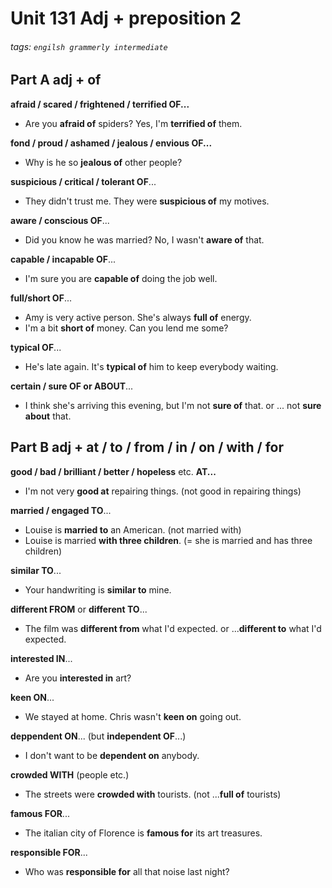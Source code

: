 # Unit 131 Adj + preposition 2

###### tags: `engilsh grammerly intermediate`

## Part A adj + **of**

**afraid / scared / frightened / terrified OF...**

- Are you **afraid of** spiders? Yes, I'm **terrified of** them.

**fond / proud / ashamed / jealous / envious OF...**

- Why is he so **jealous of** other people?

**suspicious / critical / tolerant OF**...

- They didn't trust me. They were **suspicious of** my motives.

**aware / conscious OF**...

- Did you know he was married? No, I wasn't **aware of** that.

**capable / incapable OF**...

- I'm sure you are **capable of** doing the job well.

**full/short OF**...

- Amy is very active person. She's always **full of** energy.
- I'm a bit **short of** money. Can you lend me some?

**typical OF**...

- He's late again. It's **typical of** him to keep everybody waiting.

**certain / sure OF or ABOUT**...

- I think she's arriving this evening, but I'm not **sure of** that. or ... not **sure about** that.

## Part B adj + **at / to / from / in / on / with / for**

**good / bad / brilliant / better / hopeless** etc. **AT...**

- I'm not very **good at** repairing things. (not good in repairing things)

**married / engaged TO**...

- Louise is **married to** an American. (not married with)
- Louise is married **with three children**. (= she is married and has three children)

**similar TO**...

- Your handwriting is **similar to** mine.

**different FROM** or **different TO**...

- The film was **different from** what I'd expected. or ...**different to** what I'd expected.

**interested IN**...

- Are you **interested in** art?

**keen ON**...

- We stayed at home. Chris wasn't **keen on** going out.

**deppendent ON**... (but **independent OF**...)

- I don't want to be **dependent on** anybody.

**crowded WITH** (people etc.)

- The streets were **crowded with** tourists. (not ...**full of** tourists)

**famous FOR**...

- The italian city of Florence is **famous for** its art treasures.

**responsible FOR**...

- Who was **responsible for** all that noise last night?
